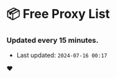 # :package: Free Proxy List
### Updated every 15 minutes.

- Last updated: `2024-07-16 00:17`

:heart:
